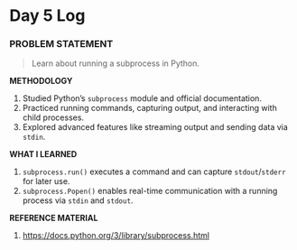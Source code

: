 # Day 5 Log

### PROBLEM STATEMENT
> Learn about running a subprocess in Python.

**METHODOLOGY**  
1. Studied Python’s `subprocess` module and official documentation.  
2. Practiced running commands, capturing output, and interacting with child processes.  
3. Explored advanced features like streaming output and sending data via `stdin`.

**WHAT I LEARNED**  
1. `subprocess.run()` executes a command and can capture `stdout`/`stderr` for later use.  
2. `subprocess.Popen()` enables real-time communication with a running process via `stdin` and `stdout`.

**REFERENCE MATERIAL**  
1. https://docs.python.org/3/library/subprocess.html
